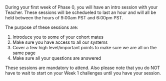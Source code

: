 During your first week of Phase 0, you will have an intro session with your Teacher. These sessions will be schedueled to last an hour and will all be held between the hours of 9:00am PST and 6:00pm PST.

The purpose of these sessions are:
1. Introduce you to some of your cohort mates
2. Make sure you have access to all our systems
3. Cover a few high level/important points to make sure we are all on the same page
4. Make sure all your questions are answered

These sessions are mandatory to attend. Also please note that you do NOT have to wait to start on your Week 1 challenges until you have your session.
